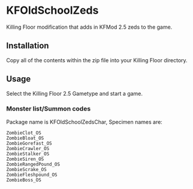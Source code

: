 # KFOldSchoolZeds

Killing Floor modification that adds in KFMod 2.5 zeds to the game.

## Installation

Copy all of the contents within the zip file into your Killing Floor directory.

## Usage

Select the Killing Floor 2.5 Gametype and start a game.

### Monster list/Summon codes

Package name is KFOldSchoolZedsChar, Specimen names are:

    ZombieClot_OS
    ZombieBloat_OS
    ZombieGorefast_OS
    ZombieCrawler_OS
    ZombieStalker_OS
    ZombieSiren_OS
    ZombieRangedPound_OS
    ZombieScrake_OS
    ZombieFleshpound_OS
    ZombieBoss_OS
